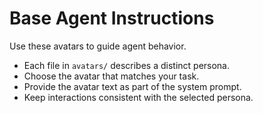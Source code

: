 # Base Agent Instructions

Use these avatars to guide agent behavior.

- Each file in `avatars/` describes a distinct persona.
- Choose the avatar that matches your task.
- Provide the avatar text as part of the system prompt.
- Keep interactions consistent with the selected persona.

